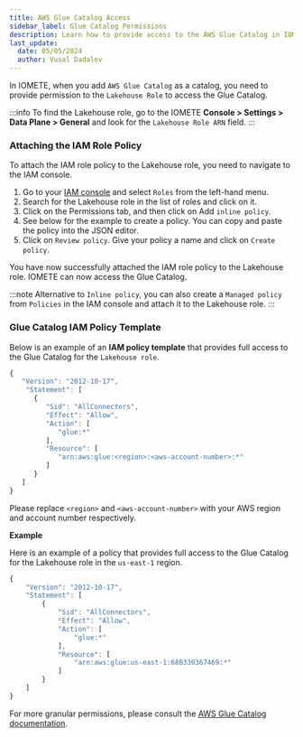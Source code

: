 ```yaml
---
title: AWS Glue Catalog Access
sidebar_label: Glue Catalog Permissions
description: Learn how to provide access to the AWS Glue Catalog in IOMETE, a hybrid (cloud & on-premises based) data platform for data storage and analysis. This guide outlines simple steps to connect to the AWS Glue Catalog and grant permission to the Lakehouse role.
last_update:
  date: 05/05/2024
  author: Vusal Dadalov
---
```


In IOMETE, when you add `AWS Glue Catalog` as a catalog, you need to provide permission to the `Lakehouse Role` to access the Glue Catalog.

:::info
To find the Lakehouse role, go to the IOMETE **Console > Settings > Data Plane > General** and look for
the `Lakehouse Role ARN` field.
:::

### Attaching the IAM Role Policy

To attach the IAM role policy to the Lakehouse role, you need to navigate to the IAM console.

1. Go to your [IAM console](https://console.aws.amazon.com/iam/home) and select `Roles` from the left-hand menu.
2. Search for the Lakehouse role in the list of roles and click on it.
3. Click on the Permissions tab, and then click on Add `inline policy`.
4. See below for the example to create a policy. You can copy and paste the policy into the JSON editor.
5. Click on `Review policy`. Give your policy a name and click on `Create policy`.

You have now successfully attached the IAM role policy to the Lakehouse role. IOMETE can now access the Glue Catalog.

:::note
Alternative to `Inline policy`, you can also create a `Managed policy` from `Policies` in the IAM console and attach it
to the Lakehouse role.
:::

### Glue Catalog IAM Policy Template

Below is an example of an **IAM policy template** that provides full access to the Glue Catalog for the `Lakehouse role`.

```js showLineNumbers title="iomete-glue-catalog-policy.json"
{
   "Version": "2012-10-17", 
    "Statement": [
      {
         "Sid": "AllConnectors",
         "Effect": "Allow",
         "Action": [
            "glue:*"
         ],
         "Resource": [
            "arn:aws:glue:<region>:<aws-account-number>:*"
         ]
      }
   ]
}
```

Please replace `<region>` and `<aws-account-number>` with your AWS region and account number respectively.


**Example**

Here is an example of a policy that provides full access to the Glue Catalog for the Lakehouse role in the `us-east-1` region.

```js showLineNumbers
{
    "Version": "2012-10-17",
    "Statement": [
        {
            "Sid": "AllConnectors",
            "Effect": "Allow",
            "Action": [
                "glue:*"
            ],
            "Resource": [
                "arn:aws:glue:us-east-1:680330367469:*"
            ]
        }
    ]
}
```

For more granular permissions, please consult the [AWS Glue Catalog documentation](https://docs.aws.amazon.com/glue/latest/dg/what-is-glue.html).

